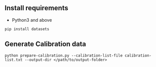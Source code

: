 ## Install requirements

+ Python3 and above

```
pip install datasets
```

## Generate Calibration data

```
python prepare-calibration.py --calibration-list-file calibration-list.txt --output-dir </path/to/output-folder>
```
